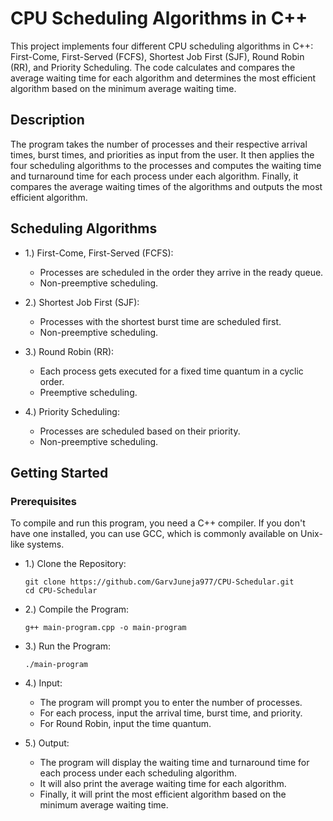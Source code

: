 # CPU Scheduling Algorithms in C++
This project implements four different CPU scheduling algorithms in C++: First-Come, First-Served (FCFS), Shortest Job First (SJF), Round Robin (RR), and Priority Scheduling. The code calculates and compares the average waiting time for each algorithm and determines the most efficient algorithm based on the minimum average waiting time.

## Description
The program takes the number of processes and their respective arrival times, burst times, and priorities as input from the user. It then applies the four scheduling algorithms to the processes and computes the waiting time and turnaround time for each process under each algorithm. Finally, it compares the average waiting times of the algorithms and outputs the most efficient algorithm.

## Scheduling Algorithms
- 1.) First-Come, First-Served (FCFS):

  - Processes are scheduled in the order they arrive in the ready queue.
  - Non-preemptive scheduling.
- 2.) Shortest Job First (SJF):

  - Processes with the shortest burst time are scheduled first.
  - Non-preemptive scheduling.
- 3.) Round Robin (RR):

  - Each process gets executed for a fixed time quantum in a cyclic order.
  - Preemptive scheduling.
- 4.) Priority Scheduling:

  - Processes are scheduled based on their priority.
  - Non-preemptive scheduling.

## Getting Started
### Prerequisites
To compile and run this program, you need a C++ compiler. If you don't have one installed, you can use GCC, which is commonly available on Unix-like systems.
- 1.) Clone the Repository:
  ```
  git clone https://github.com/GarvJuneja977/CPU-Schedular.git
  cd CPU-Schedular 
- 2.) Compile the Program:
  ```
  g++ main-program.cpp -o main-program
- 3.) Run the Program:
  ```
  ./main-program
- 4.) Input:

  - The program will prompt you to enter the number of processes.
  - For each process, input the arrival time, burst time, and priority.
  - For Round Robin, input the time quantum.
- 5.) Output:

  - The program will display the waiting time and turnaround time for each process under each scheduling algorithm.
  - It will also print the average waiting time for each algorithm.
  - Finally, it will print the most efficient algorithm based on the minimum average waiting time.
